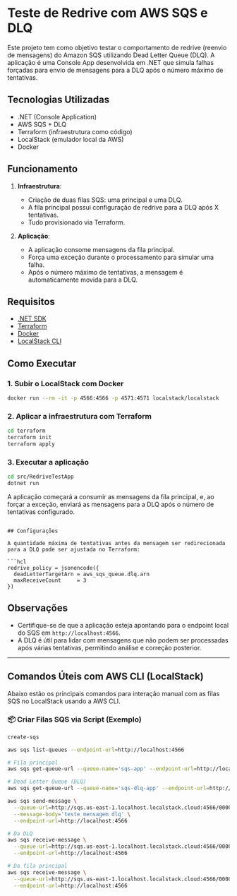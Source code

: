 # Teste de Redrive com AWS SQS e DLQ

Este projeto tem como objetivo testar o comportamento de redrive (reenvio de mensagens) do Amazon SQS utilizando Dead Letter Queue (DLQ). A aplicação é uma Console App desenvolvida em .NET que simula falhas forçadas para envio de mensagens para a DLQ após o número máximo de tentativas.

## Tecnologias Utilizadas

- .NET (Console Application)
- AWS SQS + DLQ
- Terraform (infraestrutura como código)
- LocalStack (emulador local da AWS)
- Docker

## Funcionamento

1. **Infraestrutura**:
   - Criação de duas filas SQS: uma principal e uma DLQ.
   - A fila principal possui configuração de redrive para a DLQ após X tentativas.
   - Tudo provisionado via Terraform.

2. **Aplicação**:
   - A aplicação consome mensagens da fila principal.
   - Força uma exceção durante o processamento para simular uma falha.
   - Após o número máximo de tentativas, a mensagem é automaticamente movida para a DLQ.

## Requisitos

- [.NET SDK](https://dotnet.microsoft.com/download)
- [Terraform](https://developer.hashicorp.com/terraform/downloads)
- [Docker](https://www.docker.com/)
- [LocalStack CLI](https://docs.localstack.cloud/get-started/)

## Como Executar

### 1. Subir o LocalStack com Docker

```bash
docker run --rm -it -p 4566:4566 -p 4571:4571 localstack/localstack
```

### 2. Aplicar a infraestrutura com Terraform

```bash
cd terraform
terraform init
terraform apply
```

### 3. Executar a aplicação

```bash
cd src/RedriveTestApp
dotnet run
```

A aplicação começará a consumir as mensagens da fila principal, e, ao forçar a exceção, enviará as mensagens para a DLQ após o número de tentativas configurado.
```

## Configurações

A quantidade máxima de tentativas antes da mensagem ser redirecionada para a DLQ pode ser ajustada no Terraform:

```hcl
redrive_policy = jsonencode({
  deadLetterTargetArn = aws_sqs_queue.dlq.arn
  maxReceiveCount     = 3
})
```

## Observações

- Certifique-se de que a aplicação esteja apontando para o endpoint local do SQS em `http://localhost:4566`.
- A DLQ é útil para lidar com mensagens que não podem ser processadas após várias tentativas, permitindo análise e correção posterior.

---


## Comandos Úteis com AWS CLI (LocalStack)

Abaixo estão os principais comandos para interação manual com as filas SQS no LocalStack usando a AWS CLI.

### 📦 Criar Filas SQS via Script (Exemplo)

```bash
create-sqs

aws sqs list-queues --endpoint-url=http://localhost:4566

# Fila principal
aws sqs get-queue-url --queue-name='sqs-app' --endpoint-url=http://localhost:4566

# Dead Letter Queue (DLQ)
aws sqs get-queue-url --queue-name='sqs-dlq-app' --endpoint-url=http://localhost:4566

aws sqs send-message \
  --queue-url=http://sqs.us-east-1.localhost.localstack.cloud:4566/000000000000/sqs-app \
  --message-body='teste mensagem dlq' \
  --endpoint-url=http://localhost:4566

# Da DLQ
aws sqs receive-message \
  --queue-url=http://sqs.us-east-1.localhost.localstack.cloud:4566/000000000000/sqs-dlq-app \
  --endpoint-url=http://localhost:4566

# Da fila principal
aws sqs receive-message \
  --queue-url=http://sqs.us-east-1.localhost.localstack.cloud:4566/000000000000/sqs-app \
  --endpoint-url=http://localhost:4566